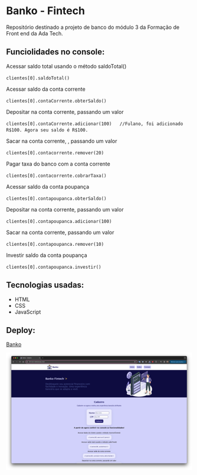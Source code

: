 # Banko - Fintech
Repositório destinado a projeto de banco do módulo 3 da Formação de Front end da Ada Tech. 


## Funciolidades no console:
Acessar saldo total usando o método saldoTotal()

`clientes[0].saldoTotal()`

Acessar saldo da conta corrente

`clientes[0].contaCorrente.obterSaldo()`

Depositar na conta corrente, passando um valor

`clientes[0].contaCorrente.adicionar(100)   //Fulano, foi adicionado R$100. Agora seu saldo é R$100.`

Sacar na conta corrente, , passando um valor

`clientes[0].contacorrente.remover(20)`

Pagar taxa do banco com a conta corrente

`clientes[0].contacorrente.cobrarTaxa()`

Acessar saldo da conta poupança

`clientes[0].contapoupanca.obterSaldo()`

Depositar na conta corrente, passando um valor

`clientes[0].contapoupanca.adicionar(100)`

Sacar na conta corrente, passando um valor

`clientes[0].contapoupanca.remover(10)`

Investir saldo da conta poupança

`clientes[0].contapoupanca.investir()`

## Tecnologias usadas:
- HTML
- CSS
- JavaScript

## Deploy:
[Banko]([Portfolio](https://portfolio-day-mariano.vercel.app/))

![Preview](preview1.png)